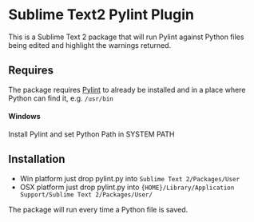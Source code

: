 Sublime Text2 Pylint Plugin
==============

This is a Sublime Text 2 package that will run Pylint against Python files being edited and highlight the warnings returned.

Requires
--------
The package requires [Pylint](https://pypi.python.org/pypi/pylint) to already be installed and in a place where Python can find it, e.g. ```/usr/bin```

#### Windows

Install Pylint and set Python Path in SYSTEM PATH

Installation
------------

* Win platform just drop pylint.py into ```Sublime Text 2/Packages/User```
* OSX platform just drop pylint.py into ```{HOME}/Library/Application Support/Sublime Text 2/Packages/User/```

The package will run every time a Python file is saved.
